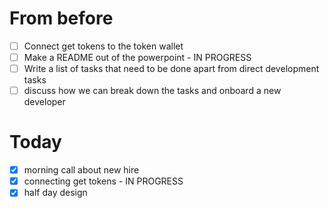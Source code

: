 # From before

- [ ] Connect get tokens to the token wallet
- [ ] Make a README out of the powerpoint - IN PROGRESS
- [ ] Write a list of tasks that need to be done apart from direct development tasks 
- [ ] discuss how we can break down the tasks and onboard a new developer

# Today

- [x] morning call about new hire
- [x] connecting get tokens - IN PROGRESS
- [x] half day design
